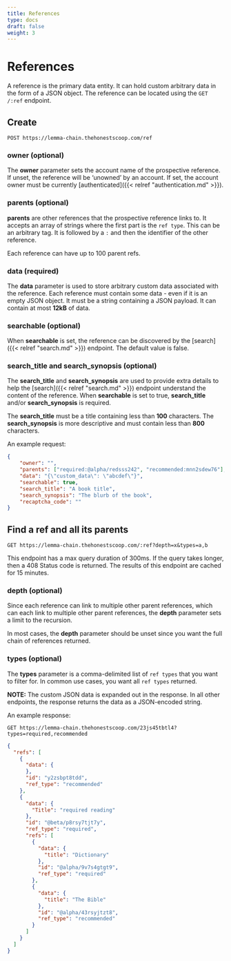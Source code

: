 ```yaml
---
title: References
type: docs
draft: false
weight: 3
---
```



# **References**

A reference is the primary data entity. It can hold custom arbitrary data in the form of a JSON object. The reference can be located using the `GET /:ref` endpoint.

## **Create**

`POST https://lemma-chain.thehonestscoop.com/ref`


### **owner**  (optional)

The **owner** parameter sets the account name of the prospective reference. If unset, the reference will be &lsquo;unowned&rsquo; by an account. If set, the account owner must be currently [authenticated]({{< relref "authentication.md" >}}).

### **parents**  (optional)

**parents** are other references that the prospective reference links to. It accepts an array of strings where the first part is the `ref type`. This can be an arbitrary tag. It is followed by a `:` and then the identifier of the other reference.

Each reference can have up to 100 parent refs.

### **data**  (required)

The **data** parameter is used to store arbitrary custom data associated with the reference. Each reference must contain some data - even if it is an empty JSON object. It must be a string containing a JSON payload. It can contain at most **12kB** of data.

### **searchable**  (optional)

When **searchable** is set, the reference can be discovered by the [search]({{< relref "search.md" >}}) endpoint. The default value is false.


### **search_title** and  **search_synopsis** (optional)

The **search_title** and **search_synopsis** are used to provide extra details to help the [search]({{< relref "search.md" >}}) endpoint understand the content of the reference. When **searchable** is set to true, **search_title** and/or **search_synopsis** is required.

The **search_title** must be a title containing less than **100** characters. The **search_synopsis** is more descriptive and must contain less than **800** characters.

An example request:

```json
{
	"owner": "",
	"parents": ["required:@alpha/redsss242", "recommended:mnn2sdew76"],
	"data": "{\"custom_data\": \"abcdef\"}",
	"searchable": true,
	"search_title": "A book title",
	"search_synopsis": "The blurb of the book",
	"recaptcha_code": ""
}
```

## **Find a ref and all its parents**

`GET https://lemma-chain.thehonestscoop.com/:ref?depth=x&types=a,b`

This endpoint has a max query duration of 300ms. If the query takes longer, then a 408 Status code is returned. The results of this endpoint are cached for 15 minutes.


### **depth**  (optional)

Since each reference can link to multiple other parent references, which can each link to multiple other parent references, the **depth** parameter sets a limit to the recursion.

In most cases, the **depth** parameter should be unset since you want the full chain of references returned.

### **types**  (optional)

The **types** parameter is a comma-delimited list of `ref types` that you want to filter for. In common use cases, you want all `ref types` returned.

**NOTE:** The custom JSON data is expanded out in the response. In all other endpoints, the response returns the data as a JSON-encoded string.

An example response:

`GET https://lemma-chain.thehonestscoop.com/23js45tbtl4?types=required,recommended`

```json
{
  "refs": [
    {
      "data": {
      },
      "id": "y2zsbpt8tdd",
      "ref_type": "recommended"
    },
    {
      "data": {
        "Title": "required reading"
      },
      "id": "@beta/p8rsy7tjt7y",
      "ref_type": "required",
      "refs": [
        {
          "data": {
            "title": "Dictionary"
          },
          "id": "@alpha/9v7s4gtgt9",
          "ref_type": "required"
        },
        {
          "data": {
            "title": "The Bible"
          },
          "id": "@alpha/43rsyjtzt8",
          "ref_type": "recommended"
        }
      ]
    }
  ]
}
```